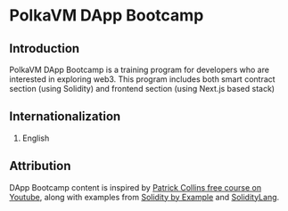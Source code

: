 # PolkaVM DApp Bootcamp

## Introduction
PolkaVM DApp Bootcamp is a training program for developers who are interested in exploring web3. This program includes both smart contract section (using Solidity) and frontend section (using Next.js based stack)

## Internationalization
1. English

## Attribution
DApp Bootcamp content is inspired by [Patrick Collins free course on Youtube](https://www.youtube.com/@PatrickAlphaC), along with examples from [Solidity by Example](https://solidity-by-example.org/) and [SolidityLang](https://soliditylang.org/).
